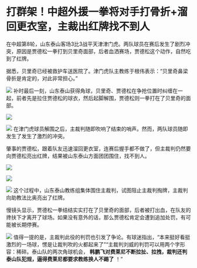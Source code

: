 # 打群架！中超外援一拳将对手打骨折+溜回更衣室，主裁出红牌找不到人

在中超第8轮，山东泰山客场3比3战平天津津门虎。两队球员在赛后发生了剧烈冲突，原因是贾德松一拳打到贝里奇面部，后者血洒赛场，贾德松这个动作，自然吃到了红牌。

据悉，贝里奇已经被救护车送医院了。津门虎队主教练于根伟表示：“贝里奇鼻梁骨折是肯定的，对此非常担心。”

![](https://inews.gtimg.com/news_bt/OWnmhZ9gD7Bv2G5gZXqrxh4HqVXzkrw9nwcjP3KDwx5wMAA/1000)
补时最后一刻，山东泰山获得角球，贝里奇、贾德松在争抢位置时纠缠在一起，前者先是拉住贾德松的球衣，然后起脚解围，贾德松则一拳打在了贝里奇的面部。

![](https://inews.gtimg.com/news_bt/GdIQNE8-6rdj-z_7aZ3Navq9bVNNnE0Jf5Mgs17EMewBMAA/0)

![](https://inews.gtimg.com/news_bt/GY2yyXbXbfbkcHxAZm3cMuRhTkAkq08TxkvgxUtG2EDUgAA/0)
在津门虎球员解围之后，主裁判随即吹响了结束的哨声。然而，两队球员随即发生了发生了激烈的冲突。

肇事的贾德松，跟着队友迅速溜回更衣室，连赛后握手都不做了，但主裁判仍然要向贾德松亮出红牌，结果被山东泰山方面团团围住，找不到人。

![](https://inews.gtimg.com/news_bt/GVxm6aLKtl2VJfkXEOWYDAWKvSVi7DKlptA4iKezh-27AAA/0)

![](https://inews.gtimg.com/news_bt/GC5Twg8xMrewqea88j_RiqS_vTbc1_hUuxhYqpWRPr1iUAA/0)

![](https://inews.gtimg.com/news_bt/GucfRATtTdol1hmG-R8zRh3NrivlDAapI_g1B0QRpcFvUAA/0)
这个过程中，山东泰山教练组集体围住主裁判，试图阻止主裁判掏牌，主裁判向助教法比奥亮出了红牌。

慢镜头显示，贾德松一拳结结实实打在了贝里奇的面部，后者被打出血，在队友的搀扶下才离开了球场。如果没有意外的话，那么贾德松肯定会遭到追加处罚，有可能被长期停赛。

![](https://inews.gtimg.com/news_bt/OXlUpsFszxUZRS1zS8vz1Nsd_DNNsIB0qt6KEwmdqXRRQAA/1000)
值得一提的是，主裁判此役的判罚也引发了争论。有球迷指出，“本来挺好看挺激烈的一场球，愣是让裁判吹的火都起来了”“主裁判刘威的判罚可以用两个字形容：稀碎。泰山队的两次角球机会，
**韩鹏飞对费莱尼不断拉扯、拉拽，裁判还判泰山队犯规，逼得费莱尼都要求教练换人不踢了** ！”

